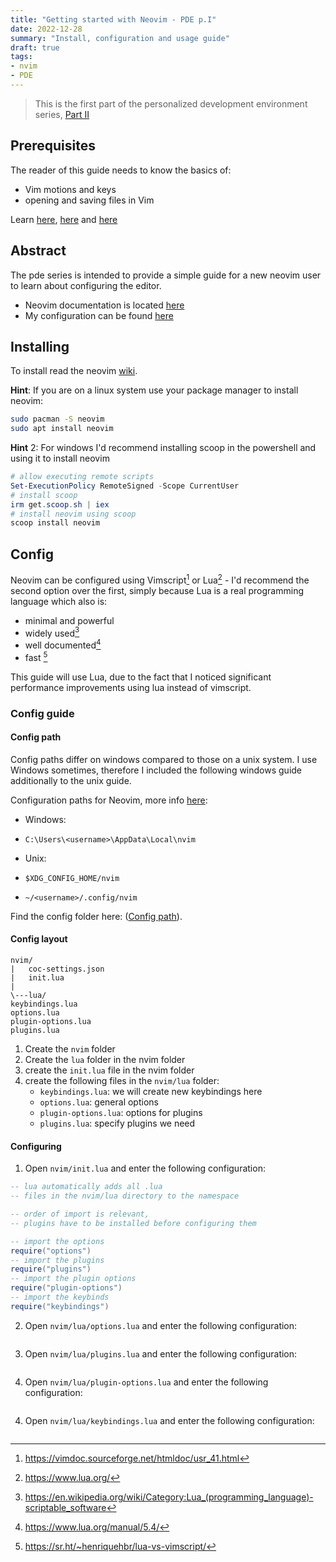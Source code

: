 ```yaml
---
title: "Getting started with Neovim - PDE p.I"
date: 2022-12-28
summary: "Install, configuration and usage guide"
draft: true
tags:
- nvim
- PDE
---
```


> This is the first part of the personalized development environment series, [Part II]()

## Prerequisites
The reader of this guide needs to know the basics of:
- Vim motions and keys
- opening and saving files in Vim

Learn [here](https://www.youtube.com/watch?v=X6AR2RMB5tE&list=PLm323Lc7iSW_wuxqmKx_xxNtJC_hJbQ7R), [here](https://www.youtube.com/watch?v=5JGVtttuDQA&list=PLm323Lc7iSW_wuxqmKx_xxNtJC_hJbQ7R&index=3) and [here](https://www.youtube.com/watch?v=KfENDDEpCsI&list=PLm323Lc7iSW_wuxqmKx_xxNtJC_hJbQ7R&index=4)

## Abstract
The pde series is intended to provide a simple guide for a new neovim user to learn about configuring the editor.
- Neovim documentation is located [here](https://neovim.io/doc/)
- My configuration can be found [here](https://github.com/xNaCly/dotfiles/tree/master/nvim)

## Installing
To install read the neovim [wiki](https://github.com/neovim/neovim/wiki/Installing-Neovim).

**Hint**:
If you are on a linux system use your package manager to install neovim:
```bash
sudo pacman -S neovim
sudo apt install neovim
```

**Hint** 2:
For windows I'd recommend installing scoop in the powershell and using it to install neovim
```powershell
# allow executing remote scripts
Set-ExecutionPolicy RemoteSigned -Scope CurrentUser
# install scoop
irm get.scoop.sh | iex
# install neovim using scoop
scoop install neovim
```

## Config
Neovim can be configured using Vimscript[^vimscript] or Lua[^lua] - 
I'd recommend the second option over the first, simply because Lua is a real programming language which also is:
- minimal and powerful
- widely used[^luausers] 
- well documented[^luadocs]
- fast [^luavsvs] 

This guide will use Lua,
due to the fact that I noticed significant performance improvements using lua instead of vimscript.



### Config guide
#### Config path
Config paths differ on windows compared to those on a unix system.
I use Windows sometimes, therefore I included the following windows guide additionally to the unix guide.


Configuration paths for Neovim, more info [here](https://wiki.archlinux.org/title/Neovim#Configuration):
- Windows:
- `C:\Users\<username>\AppData\Local\nvim`

- Unix:
- `$XDG_CONFIG_HOME/nvim`
- `~/<username>/.config/nvim`

Find the config folder here: ([Config path](#config-path)).

#### Config layout
```text
nvim/
|   coc-settings.json
|   init.lua
|
\---lua/
keybindings.lua
options.lua
plugin-options.lua
plugins.lua
```

1. Create the `nvim` folder
2. Create the `lua` folder in the nvim folder
3. create the `init.lua` file in the nvim folder
4. create the following files in the `nvim/lua` folder:
    - `keybindings.lua`: we will create new keybindings here
    - `options.lua`: general options
    - `plugin-options.lua`: options for plugins
    - `plugins.lua`: specify plugins we need

#### Configuring
1. Open `nvim/init.lua` and enter the following configuration:
```lua
-- lua automatically adds all .lua 
-- files in the nvim/lua directory to the namespace

-- order of import is relevant,
-- plugins have to be installed before configuring them

-- import the options
require("options")
-- import the plugins
require("plugins")
-- import the plugin options
require("plugin-options")
-- import the keybinds
require("keybindings")
```

2. Open `nvim/lua/options.lua` and enter the following configuration:
```lua

```

3. Open `nvim/lua/plugins.lua` and enter the following configuration:
```lua

```

4. Open `nvim/lua/plugin-options.lua` and enter the following configuration:
```lua

```

4. Open `nvim/lua/keybindings.lua` and enter the following configuration:
```lua

```

[^vimscript]: https://vimdoc.sourceforge.net/htmldoc/usr_41.html
[^lua]: https://www.lua.org/
[^luadocs]: https://www.lua.org/manual/5.4/
[^luavsvs]: https://sr.ht/~henriquehbr/lua-vs-vimscript/
[^luausers]: https://en.wikipedia.org/wiki/Category:Lua_(programming_language)-scriptable_software
